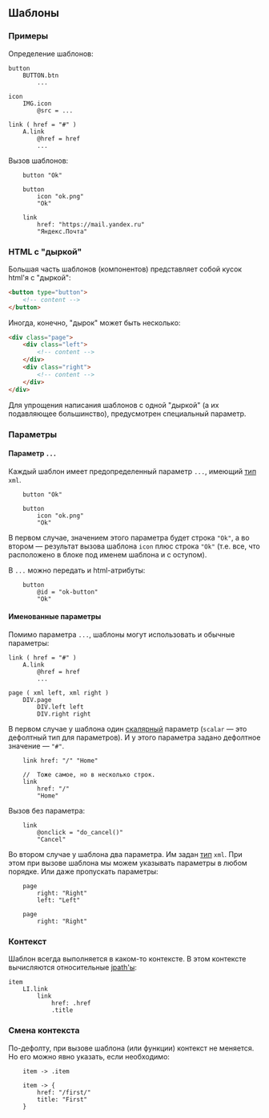 ## Шаблоны


### Примеры

Определение шаблонов:

```
button
    BUTTON.btn
        ...

icon
    IMG.icon
        @src = ...

link ( href = "#" )
    A.link
        @href = href
        ...
```

Вызов шаблонов:

```
    button "Ok"

    button
        icon "ok.png"
        "Ok"

    link
        href: "https://mail.yandex.ru"
        "Яндекс.Почта"
```


### HTML с "дыркой"

Большая часть шаблонов (компонентов) представляет собой кусок html'я с "дыркой":

```html
<button type="button">
    <!-- content -->
</button>
```

Иногда, конечно, "дырок" может быть несколько:

```html
<div class="page">
    <div class="left">
        <!-- content -->
    </div>
    <div class="right">
        <!-- content -->
    </div>
</div>
```

Для упрощения написания шаблонов с одной "дыркой"
(а их подавляющее большинство), предусмотрен специальный параметр.


### Параметры

#### Параметр `...`

Каждый шаблон имеет предопределенный параметр `...`, имеющий [тип](types.md) `xml`.

```
    button "Ok"

    button
        icon "ok.png"
        "Ok"
```

В первом случае, значением этого параметра будет строка `"Ok"`,
а во втором — результат вызова шаблона `icon` плюс строка `"Ok"`
(т.е. все, что расположено в блоке под именем шаблона и с оступом).

В `...` можно передать и html-атрибуты:

```
    button
        @id = "ok-button"
        "Ok"
```

#### Именованные параметры

Помимо параметра `...`, шаблоны могут использовать и обычные параметры:

```
link ( href = "#" )
    A.link
        @href = href
        ...

page ( xml left, xml right )
    DIV.page
        DIV.left left
        DIV.right right

```

В первом случае у шаблона один [скалярный](types.md) параметр (`scalar` — это дефолтный
тип для параметров). И у этого параметра задано дефолтное значение — `"#"`.

```
    link href: "/" "Home"

    //  Тоже самое, но в несколько строк.
    link
        href: "/"
        "Home"
```

Вызов без параметра:

```
    link
        @onclick = "do_cancel()"
        "Cancel"
```

Во втором случае у шаблона два параметра. Им задан [тип](types.md) `xml`.
При этом при вызове шаблона мы можем указывать параметры в любом порядке.
Или даже пропускать параметры:

```
    page
        right: "Right"
        left: "Left"

    page
        right: "Right"
```


### Контекст

Шаблон всегда выполняется в каком-то контексте. В этом контексте вычисляются
относительные [jpath'ы](jpath.md):

```
item
    LI.link
        link
            href: .href
            .title
```


### Смена контекста

По-дефолту, при вызове шаблона (или функции) контекст не меняется.
Но его можно явно указать, если необходимо:

```
    item -> .item

    item -> {
        href: "/first/"
        title: "First"
    }
```

